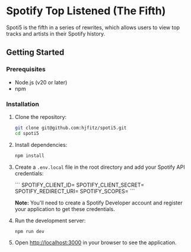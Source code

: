 # Spotify Top Listened (The Fifth)

Spoti5 is the fifth in a series of rewrites, which allows users to view top tracks and artists in their Spotify history.

## Getting Started

### Prerequisites

- Node.js (v20 or later)
- npm

### Installation

1. Clone the repository:

   ```bash
   git clone git@github.com:hjfitz/spoti5.git
   cd spoti5
   ```

2. Install dependencies:

   ```bash
   npm install
   ```

3. Create a `.env.local` file in the root directory and add your Spotify API credentials:

   \`\`\`
   SPOTIFY_CLIENT_ID=
   SPOTIFY_CLIENT_SECRET=
   SPOTIFY_REDIRECT_URI=
   SPOTIFY_SCOPES=
   \`\`\`

   **Note:** You'll need to create a Spotify Developer account and register your application to get these credentials.

4. Run the development server:

   ```bash
   npm run dev
   ```

5. Open [http://localhost:3000](http://localhost:3000) in your browser to see the application.

